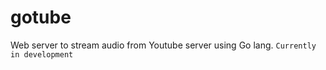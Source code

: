 gotube
======

Web server to stream audio from Youtube server using Go lang.
``Currently in development``
